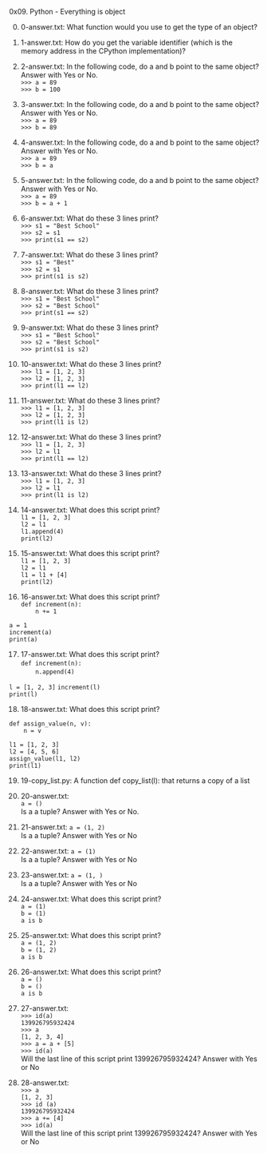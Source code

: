 0x09. Python - Everything is object

0. 0-answer.txt: What function would you use to get the type of an object?
1. 1-answer.txt: How do you get the variable identifier (which is the memory address in the CPython implementation)?
2. 2-answer.txt: In the following code, do a and b point to the same object? Answer with Yes or No.  
`>>> a = 89`  
`>>> b = 100`

3. 3-answer.txt: In the following code, do a and b point to the same object? Answer with Yes or No.  
`>>> a = 89`  
`>>> b = 89`

4. 4-answer.txt: In the following code, do a and b point to the same object? Answer with Yes or No.  
`>>> a = 89`  
`>>> b = a`

5. 5-answer.txt: In the following code, do a and b point to the same object? Answer with Yes or No.  
`>>> a = 89`  
`>>> b = a + 1`

6. 6-answer.txt: What do these 3 lines print?  
`>>> s1 = "Best School"`  
`>>> s2 = s1`  
`>>> print(s1 == s2)`

7. 7-answer.txt: What do these 3 lines print?  
`>>> s1 = "Best"`  
`>>> s2 = s1`  
`>>> print(s1 is s2)`

8. 8-answer.txt: What do these 3 lines print?  
`>>> s1 = "Best School"`  
`>>> s2 = "Best School"`  
`>>> print(s1 == s2)`

9. 9-answer.txt: What do these 3 lines print?  
`>>> s1 = "Best School"`  
`>>> s2 = "Best School"`  
`>>> print(s1 is s2)`

10. 10-answer.txt: What do these 3 lines print?  
`>>> l1 = [1, 2, 3]`  
`>>> l2 = [1, 2, 3]`   
`>>> print(l1 == l2)`

11. 11-answer.txt: What do these 3 lines print?  
`>>> l1 = [1, 2, 3]`  
`>>> l2 = [1, 2, 3]`  
`>>> print(l1 is l2)`

12. 12-answer.txt: What do these 3 lines print?  
`>>> l1 = [1, 2, 3]`  
`>>> l2 = l1`  
`>>> print(l1 == l2)`

13. 13-answer.txt: What do these 3 lines print?  
`>>> l1 = [1, 2, 3]`  
`>>> l2 = l1`  
`>>> print(l1 is l2)`

14. 14-answer.txt: What does this script print?  
`l1 = [1, 2, 3]`  
`l2 = l1`   
`l1.append(4)`  
`print(l2)`

15. 15-answer.txt: What does this script print?  
`l1 = [1, 2, 3]`  
`l2 = l1`  
`l1 = l1 + [4]`  
`print(l2)`

16. 16-answer.txt: What does this script print?  
`def increment(n):`  
`    n += 1`  

`a = 1`  
`increment(a)`  
`print(a)`

17. 17-answer.txt: What does this script print?  
`def increment(n):`  
`    n.append(4)`  

`l = [1, 2, 3]` 
`increment(l)`  
`print(l)`

18. 18-answer.txt: What does this script print?

`def assign_value(n, v):`  
`    n = v`  

`l1 = [1, 2, 3]`  
`l2 = [4, 5, 6]`  
`assign_value(l1, l2)`  
`print(l1)`

19. 19-copy_list.py: A function def copy_list(l): that returns a copy of a list
20. 20-answer.txt:   
`a = ()`   
Is a a tuple? Answer with Yes or No.

21. 21-answer.txt:
`a = (1, 2)`  
Is a a tuple? Answer with Yes or No

22. 22-answer.txt:
`a = (1)`  
Is a a tuple? Answer with Yes or No

23. 23-answer.txt:
`a = (1, )`  
Is a a tuple? Answer with Yes or No

24. 24-answer.txt: What does this script print?  
`a = (1)`  
`b = (1)`  
`a is b`

25. 25-answer.txt: What does this script print?  
`a = (1, 2)`  
`b = (1, 2)`  
`a is b`

26. 26-answer.txt: What does this script print?  
`a = ()`  
`b = ()`  
`a is b`

27. 27-answer.txt:  
`>>> id(a)`   
`139926795932424`  
`>>> a`  
`[1, 2, 3, 4]`   
`>>> a = a + [5]`  
`>>> id(a)`   
Will the last line of this script print 139926795932424? Answer with Yes or No

28. 28-answer.txt:  
`>>> a`  
`[1, 2, 3]`  
`>>> id (a)`  
`139926795932424`  
`>>> a += [4]`  
`>>> id(a)`   
Will the last line of this script print 139926795932424? Answer with Yes or No